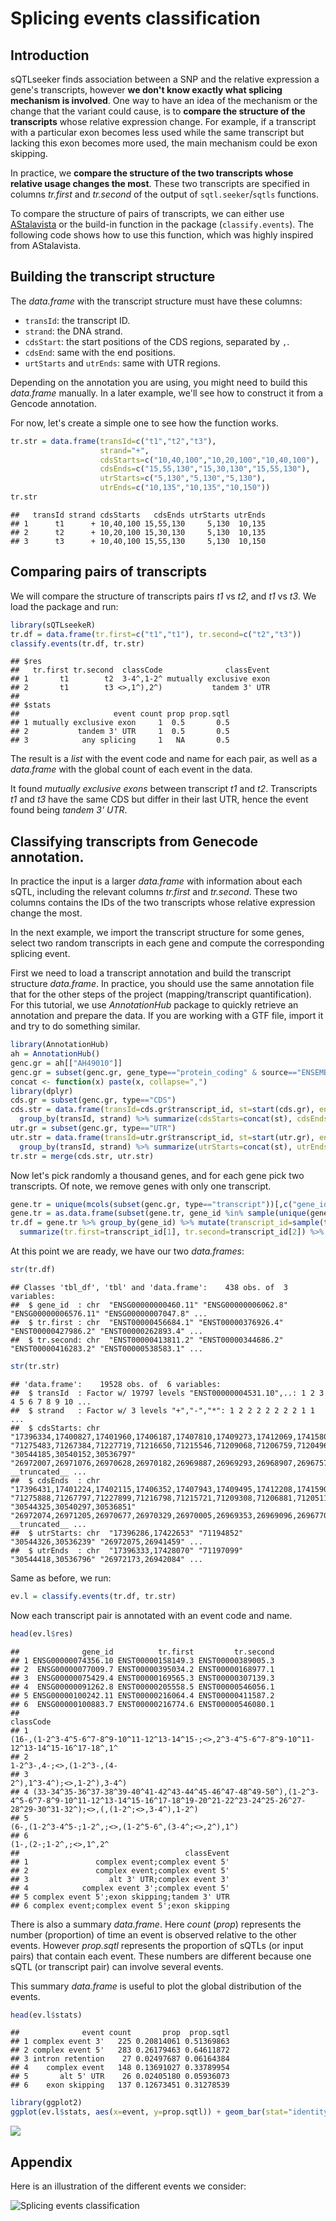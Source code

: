 Splicing events classification
==============================

Introduction
------------

sQTLseeker finds association between a SNP and the relative expression a gene's transcripts, however **we don't know exactly what splicing mechanism is involved**. One way to have an idea of the mechanism or the change that the variant could cause, is to **compare the structure of the transcripts** whose relative expression change. For example, if a transcript with a particular exon becomes less used while the same transcript but lacking this exon becomes more used, the main mechanism could be exon skipping.

In practice, we **compare the structure of the two transcripts whose relative usage changes the most**. These two transcripts are specified in columns *tr.first* and *tr.second* of the output of `sqtl.seeker`/`sqtls` functions.

To compare the structure of pairs of transcripts, we can either use [AStalavista](http://genome.crg.es/astalavista/) or the build-in function in the package (`classify.events`). The following code shows how to use this function, which was highly inspired from AStalavista.

Building the transcript structure
---------------------------------

The *data.frame* with the transcript structure must have these columns:

-   `transId`: the transcript ID.
-   `strand`: the DNA strand.
-   `cdsStart`: the start positions of the CDS regions, separated by `,`.
-   `cdsEnd`: same with the end positions.
-   `urtStarts` and `utrEnds`: same with UTR regions.

Depending on the annotation you are using, you might need to build this *data.frame* manually. In a later example, we'll see how to construct it from a Gencode annotation.

For now, let's create a simple one to see how the function works.

``` r
tr.str = data.frame(transId=c("t1","t2","t3"),
                    strand="+",
                    cdsStarts=c("10,40,100","10,20,100","10,40,100"),
                    cdsEnds=c("15,55,130","15,30,130","15,55,130"),
                    utrStarts=c("5,130","5,130","5,130"),
                    utrEnds=c("10,135","10,135","10,150"))
tr.str
```

    ##   transId strand cdsStarts   cdsEnds utrStarts utrEnds
    ## 1      t1      + 10,40,100 15,55,130     5,130  10,135
    ## 2      t2      + 10,20,100 15,30,130     5,130  10,135
    ## 3      t3      + 10,40,100 15,55,130     5,130  10,150

Comparing pairs of transcripts
------------------------------

We will compare the structure of transcripts pairs *t1* vs *t2*, and *t1* vs *t3*. We load the package and run:

``` r
library(sQTLseekeR)
tr.df = data.frame(tr.first=c("t1","t1"), tr.second=c("t2","t3"))
classify.events(tr.df, tr.str)
```

    ## $res
    ##   tr.first tr.second  classCode              classEvent
    ## 1       t1        t2  3-4^,1-2^ mutually exclusive exon
    ## 2       t1        t3 <>,1^),2^)           tandem 3' UTR
    ## 
    ## $stats
    ##                     event count prop prop.sqtl
    ## 1 mutually exclusive exon     1  0.5       0.5
    ## 2           tandem 3' UTR     1  0.5       0.5
    ## 3            any splicing     1   NA       0.5

The result is a *list* with the event code and name for each pair, as well as a *data.frame* with the global count of each event in the data.

It found *mutually exclusive exons* between transcript *t1* and *t2*. Transcripts *t1* and *t3* have the same CDS but differ in their last UTR, hence the event found being *tandem 3' UTR*.

Classifying transcripts from Genecode annotation.
-------------------------------------------------

In practice the input is a larger *data.frame* with information about each sQTL, including the relevant columns *tr.first* and *tr.second*. These two columns contains the IDs of the two transcripts whose relative expression change the most.

In the next example, we import the transcript structure for some genes, select two random transcripts in each gene and compute the corresponding splicing event.

First we need to load a transcript annotation and build the transcript structure *data.frame*. In practice, you should use the same annotation file that for the other steps of the project (mapping/transcript quantification). For this tutorial, we use *AnnotationHub* package to quickly retrieve an annotation and prepare the data. If you are working with a GTF file, import it and try to do something similar.

``` r
library(AnnotationHub)
ah = AnnotationHub()
genc.gr = ah[["AH49010"]]
genc.gr = subset(genc.gr, gene_type=="protein_coding" & source=="ENSEMBL")
concat <- function(x) paste(x, collapse=",")
library(dplyr)
cds.gr = subset(genc.gr, type=="CDS")
cds.str = data.frame(transId=cds.gr$transcript_id, st=start(cds.gr), end=end(cds.gr), strand=strand(cds.gr)) %>%
  group_by(transId, strand) %>% summarize(cdsStarts=concat(st), cdsEnds=concat(end))
utr.gr = subset(genc.gr, type=="UTR")
utr.str = data.frame(transId=utr.gr$transcript_id, st=start(utr.gr), end=end(utr.gr), strand=strand(utr.gr)) %>%
  group_by(transId, strand) %>% summarize(utrStarts=concat(st), utrEnds=concat(end))
tr.str = merge(cds.str, utr.str)
```

Now let's pick randomly a thousand genes, and for each gene pick two transcripts. Of note, we remove genes with only one transcript.

``` r
gene.tr = unique(mcols(subset(genc.gr, type=="transcript"))[,c("gene_id","transcript_id")])
gene.tr = as.data.frame(subset(gene.tr, gene_id %in% sample(unique(gene_id),1000)))
tr.df = gene.tr %>% group_by(gene_id) %>% mutate(transcript_id=sample(transcript_id)) %>%
  summarize(tr.first=transcript_id[1], tr.second=transcript_id[2]) %>% filter(tr.first!=tr.second)
```

At this point we are ready, we have our two *data.frames*:

``` r
str(tr.df)
```

    ## Classes 'tbl_df', 'tbl' and 'data.frame':    438 obs. of  3 variables:
    ##  $ gene_id  : chr  "ENSG00000000460.11" "ENSG00000006062.8" "ENSG00000006576.11" "ENSG00000007047.8" ...
    ##  $ tr.first : chr  "ENST00000456684.1" "ENST00000376926.4" "ENST00000427986.2" "ENST00000262893.4" ...
    ##  $ tr.second: chr  "ENST00000413811.2" "ENST00000344686.2" "ENST00000416283.2" "ENST00000538583.1" ...

``` r
str(tr.str)
```

    ## 'data.frame':    19528 obs. of  6 variables:
    ##  $ transId  : Factor w/ 19797 levels "ENST00000004531.10",..: 1 2 3 4 5 6 7 8 9 10 ...
    ##  $ strand   : Factor w/ 3 levels "+","-","*": 1 2 2 2 2 2 2 2 1 1 ...
    ##  $ cdsStarts: chr  "17396334,17400827,17401960,17406187,17407810,17409273,17412069,17415804,17417837,17419453,17421112,17422459" "71275483,71267384,71227719,71216650,71215546,71209068,71206759,71204962,71202678,71201103,71200474,71199256,71197100" "30544185,30540152,30536797" "26972007,26971076,26970628,26970182,26969887,26969293,26968907,26967578,26966919,26966593,26966333,26965542,26965270,26964854,2"| __truncated__ ...
    ##  $ cdsEnds  : chr  "17396431,17401224,17402115,17406352,17407943,17409495,17412208,17415906,17418042,17419619,17421220,17422652" "71275888,71267797,71227899,71216798,71215721,71209308,71206881,71205115,71202746,71201215,71200515,71200059,71197581" "30544325,30540297,30536851" "26972074,26971205,26970677,26970329,26970005,26969353,26969096,26967701,26967043,26966660,26966478,26965660,26965433,26965112,2"| __truncated__ ...
    ##  $ utrStarts: chr  "17396286,17422653" "71194852" "30544326,30536239" "26972075,26941459" ...
    ##  $ utrEnds  : chr  "17396333,17428070" "71197099" "30544418,30536796" "26972173,26942084" ...

Same as before, we run:

``` r
ev.l = classify.events(tr.df, tr.str)
```

Now each transcript pair is annotated with an event code and name.

``` r
head(ev.l$res)
```

    ##              gene_id          tr.first         tr.second
    ## 1 ENSG00000074356.10 ENST00000158149.3 ENST00000389005.3
    ## 2  ENSG00000077009.7 ENST00000395034.2 ENST00000168977.1
    ## 3  ENSG00000075429.4 ENST00000169565.3 ENST00000307139.3
    ## 4  ENSG00000091262.8 ENST00000205558.5 ENST00000546056.1
    ## 5 ENSG00000100242.11 ENST00000216064.4 ENST00000411587.2
    ## 6  ENSG00000100883.7 ENST00000216774.6 ENST00000546080.1
    ##                                                                                                                                                                      classCode
    ## 1                                                                                 (16-,(1-2^3-4^5-6^7-8^9-10^11-12^13-14^15-;<>,2^3-4^5-6^7-8^9-10^11-12^13-14^15-16^17-18^,1^
    ## 2                                                                                                                                                     1-2^3-,4-;<>,(1-2^3-,(4-
    ## 3                                                                                                                                                   2^),1^3-4^);<>,1-2^),3-4^)
    ## 4 (33-34^35-36^37-38^39-40^41-42^43-44^45-46^47-48^49-50^),(1-2^3-4^5-6^7-8^9-10^11-12^13-14^15-16^17-18^19-20^21-22^23-24^25-26^27-28^29-30^31-32^);<>,(,(1-2^;<>,3-4^),1-2^)
    ## 5                                                                                                                          (6-,(1-2^3-4^5-;1-2^,;<>,(1-2^5-6^,(3-4^;<>,2^),1^)
    ## 6                                                                                                                                                       (1-,(2-;1-2^,;<>,1^,2^
    ##                                     classEvent
    ## 1               complex event;complex event 5'
    ## 2               complex event;complex event 5'
    ## 3                  alt 3' UTR;complex event 3'
    ## 4            complex event 3';complex event 5'
    ## 5 complex event 5';exon skipping;tandem 3' UTR
    ## 6 complex event;complex event 5';exon skipping

There is also a summary *data.frame*. Here *count* (*prop*) represents the number (proportion) of time an event is observed relative to the other events. However *prop.sqtl* represents the proportion of sQTLs (or input pairs) that contain each event. These numbers are different because one sQTL (or transcript pair) can involve several events.

This summary *data.frame* is useful to plot the global distribution of the events.

``` r
head(ev.l$stats)
```

    ##              event count       prop  prop.sqtl
    ## 1 complex event 3'   225 0.20814061 0.51369863
    ## 2 complex event 5'   283 0.26179463 0.64611872
    ## 3 intron retention    27 0.02497687 0.06164384
    ## 4    complex event   148 0.13691027 0.33789954
    ## 5       alt 5' UTR    26 0.02405180 0.05936073
    ## 6    exon skipping   137 0.12673451 0.31278539

``` r
library(ggplot2)
ggplot(ev.l$stats, aes(x=event, y=prop.sqtl)) + geom_bar(stat="identity") + coord_flip() + ylab("proportion of transcript pairs")
```

![](SplicingEventClassification_files/figure-markdown_github/unnamed-chunk-8-1.png)<!-- -->

Appendix
--------

Here is an illustration of the different events we consider:

![Splicing events classification](splicingEventsClassification.png)
